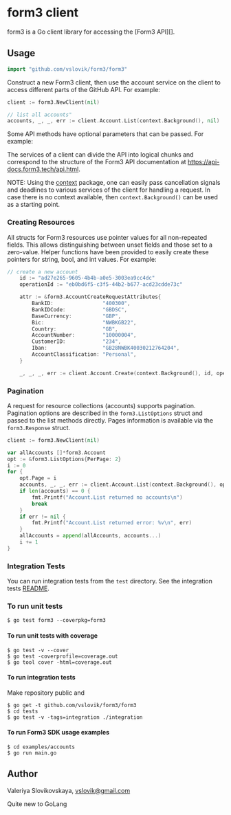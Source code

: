 # form3 client #


form3 is a Go client library for accessing the [Form3 API][].

## Usage ##
```go
import "github.com/vslovik/form3/form3"	
```

Construct a new Form3 client, then use the account service on the client to
access different parts of the GitHub API. For example:

```go
client := form3.NewClient(nil)

// list all accounts"
accounts, _, _, err := client.Account.List(context.Background(), nil)
```

Some API methods have optional parameters that can be passed. For example:

The services of a client can divide the API into logical chunks and correspond to
the structure of the Form3 API documentation at
https://api-docs.form3.tech/api.html.

NOTE: Using the [context](https://godoc.org/context) package, one can easily
pass cancellation signals and deadlines to various services of the client for
handling a request. In case there is no context available, then `context.Background()`
can be used as a starting point.

### Creating Resources ###

All structs for Form3 resources use pointer values for all non-repeated fields.
This allows distinguishing between unset fields and those set to a zero-value.
Helper functions have been provided to easily create these pointers for string,
bool, and int values. For example:

```go
// create a new account
    id := "ad27e265-9605-4b4b-a0e5-3003ea9cc4dc"
	operationId := "eb0bd6f5-c3f5-44b2-b677-acd23cdde73c"

	attr := &form3.AccountCreateRequestAttributes{
		BankID:                "400300",
		BankIDCode:            "GBDSC",
		BaseCurrency:          "GBP",
		Bic:                   "NWBKGB22",
		Country:               "GB",
		AccountNumber:         "10000004",
		CustomerID:            "234",
		Iban:                  "GB28NWBK40030212764204",
		AccountClassification: "Personal",
	}

	_, _, _, err := client.Account.Create(context.Background(), id, operationId, attr)
```

### Pagination ###

A request for resource collections (accounts)
supports pagination. Pagination options are described in the
`form3.ListOptions` struct and passed to the list methods directly. 
Pages information is available via the
`form3.Response` struct.

```go
client := form3.NewClient(nil)

var allAccounts []*form3.Account
opt := &form3.ListOptions{PerPage: 2}
i := 0
for {
    opt.Page = i
    accounts, _, _, err := client.Account.List(context.Background(), opt)
    if len(accounts) == 0 {
        fmt.Printf("Account.List returned no accounts\n")
        break
    }
    if err != nil {
        fmt.Printf("Account.List returned error: %v\n", err)
    }
    allAccounts = append(allAccounts, accounts...)
    i += 1
}
```

### Integration Tests ###

You can run integration tests from the `test` directory. See the integration tests [README](tests/README.md).

### To run unit tests

    $ go test form3 --coverpkg=form3

#### To run unit tests with coverage

    $ go test -v --cover
    $ go test -coverprofile=coverage.out
    $ go tool cover -html=coverage.out

#### To run integration tests
Make repository public and

    $ go get -t github.com/vslovik/form3/form3
    $ cd tests 
    $ go test -v -tags=integration ./integration
    
#### To run Form3 SDK usage examples

    $ cd examples/accounts
    $ go run main.go

## Author

Valeriya Slovikovskaya, vslovik@gmail.com

Quite new to GoLang